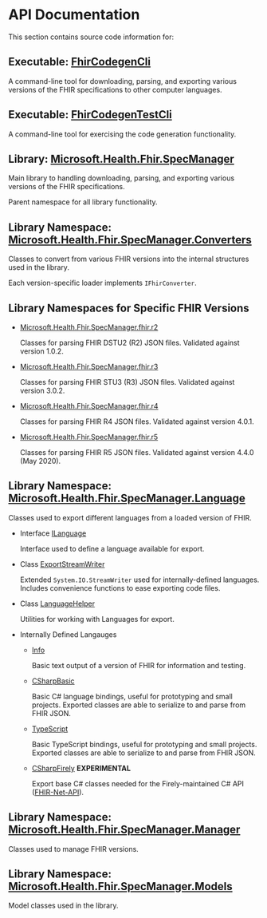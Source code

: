 # API Documentation

This section contains source code information for:

## Executable: [FhirCodegenCli](FhirCodegenCli.html)

A command-line tool for downloading, parsing, and exporting various versions of the FHIR specifications to other computer languages.

## Executable: [FhirCodegenTestCli](FhirCodegenTestCli.html)

A command-line tool for exercising the code generation functionality.

## Library: [Microsoft.Health.Fhir.SpecManager](http://localhost:8080/api/Microsoft.Health.Fhir.SpecManager.html)

Main library to handling downloading, parsing, and exporting various versions of the FHIR specifications.

Parent namespace for all library functionality.

## Library Namespace: [Microsoft.Health.Fhir.SpecManager.Converters](Microsoft.Health.Fhir.SpecManager.Converters.html)

Classes to convert from various FHIR versions into the internal structures used in the library.

Each version-specific loader implements `IFhirConverter`.

## Library Namespaces for Specific FHIR Versions

* [Microsoft.Health.Fhir.SpecManager.fhir.r2](Microsoft.Health.Fhir.SpecManager.fhir.r2.html)

  Classes for parsing FHIR DSTU2 (R2) JSON files.  Validated against version 1.0.2.

* [Microsoft.Health.Fhir.SpecManager.fhir.r3](Microsoft.Health.Fhir.SpecManager.fhir.r3.html)

  Classes for parsing FHIR STU3 (R3) JSON files.  Validated against version 3.0.2.

* [Microsoft.Health.Fhir.SpecManager.fhir.r4](Microsoft.Health.Fhir.SpecManager.fhir.r4.html)

  Classes for parsing FHIR R4 JSON files.  Validated against version 4.0.1.

* [Microsoft.Health.Fhir.SpecManager.fhir.r5](Microsoft.Health.Fhir.SpecManager.fhir.r5.html)

  Classes for parsing FHIR R5 JSON files.  Validated against version 4.4.0 (May 2020).

## Library Namespace: [Microsoft.Health.Fhir.SpecManager.Language](Microsoft.Health.Fhir.SpecManager.Language.html)

Classes used to export different languages from a loaded version of FHIR.

* Interface [ILanguage](Microsoft.Health.Fhir.SpecManager.Language.ILanguage.html)

  Interface used to define a language available for export.

* Class [ExportStreamWriter](Microsoft.Health.Fhir.SpecManager.Language.ExportStreamWriter.html)

  Extended `System.IO.StreamWriter` used for internally-defined languages.  Includes convenience functions to ease exporting code files.

* Class [LanguageHelper](Microsoft.Health.Fhir.SpecManager.Language.LanguageHelper.html)

  Utilities for working with Languages for export.

* Internally Defined Langauges
  * [Info](Microsoft.Health.Fhir.SpecManager.Language.Info.html)
    
    Basic text output of a version of FHIR for information and testing.

  * [CSharpBasic](Microsoft.Health.Fhir.SpecManager.Language.CSharpBasic.html)

    Basic C# language bindings, useful for prototyping and small projects.  Exported classes are able to serialize to and parse from FHIR JSON.

  * [TypeScript](Microsoft.Health.Fhir.SpecManager.Language.TypeScript.html)

    Basic TypeScript bindings, useful for prototyping and small projects.  Exported classes are able to serialize to and parse from FHIR JSON.

  * [CSharpFirely](http://localhost:8080/api/Microsoft.Health.Fhir.SpecManager.Language.CSharpFirely.html) **EXPERIMENTAL**

    Export base C# classes needed for the Firely-maintained C# API ([FHIR-Net-API](https://github.com/FirelyTeam/fhir-net-api/)).

## Library Namespace: [Microsoft.Health.Fhir.SpecManager.Manager](Microsoft.Health.Fhir.SpecManager.Manager.html)

Classes used to manage FHIR versions.

## Library Namespace: [Microsoft.Health.Fhir.SpecManager.Models](Microsoft.Health.Fhir.SpecManager.Models.html)

Model classes used in the library.